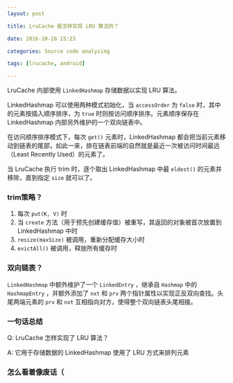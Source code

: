```yaml
---
layout: post

title: LruCache 是怎样实现 LRU 算法的？

date: 2016-10-28 15:23

categories: Source code analyzing

tags: [lrucache, android]

---
```


LruCache 内部使用 `LinkedHashmap` 存储数据以实现 LRU 算法。

LinkedHashmap 可以使用两种模式初始化，当 `accessOrder` 为 `false` 时，其中的元素按插入顺序排序，为 `true` 时则按访问顺序排序。元素顺序保存在 LinkedHashmap 内部另外维护的一个双向链表中。

在访问顺序排序模式下，每次 `get()` 元素时，LinkedHashmap 都会把当前元素移动到链表的尾部，如此一来，排在链表前端的自然就是最近一次被访问时间最远（Least Recently Used）的元素了。

当 LruCache 执行 trim 时，逐个取出 LinkedHashmap 中最 `eldest()` 的元素并移除，直到指定 `size` 就可以了。

### trim策略？

1. 每次 `put(K, V)` 时
2. 当 `create` 方法（用于预先创建缓存值）被重写，其返回的对象被首次放置到 LinkedHashmap  中时
3. `resize(maxSize)` 被调用，重新分配缓存大小时
4. `evictAll()` 被调用，释放所有缓存时

### 双向链表？

`LinkedHashmap` 中额外维护了一个 `LinkedEntry` ，继承自 `Hashmap` 中的 `HashmapEntry` ，并额外添加了 `nxt` 和 `prv` 两个指针属性以实现正反双向查找。头尾两端元素的 `prv` 和 `nxt` 互相指向对方，使得整个双向链表头尾相接。

### 一句话总结

Q: LruCache 怎样实现了 LRU 算法？

A: 它用于存储数据的 LinkedHashmap 使用了 LRU 方式来排列元素

### 怎么看着像废话（